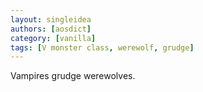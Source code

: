 ```yaml
---
layout: singleidea
authors: [aosdict]
category: [vanilla]
tags: [V monster class, werewolf, grudge]
---
```

Vampires grudge werewolves.
